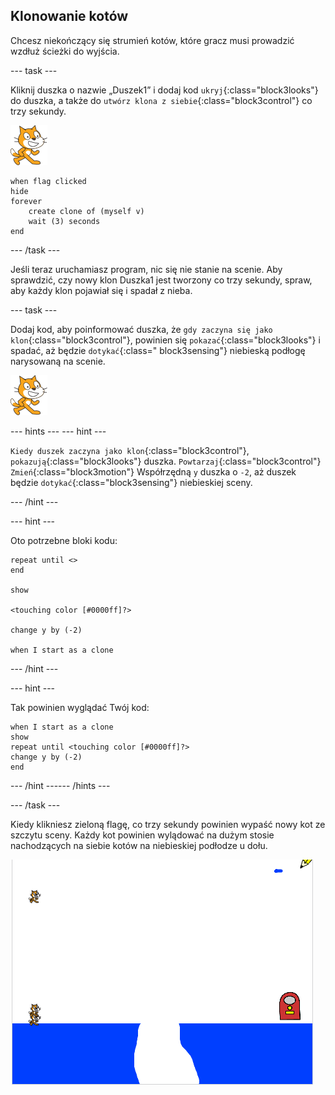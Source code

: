 ## Klonowanie kotów

Chcesz niekończący się strumień kotów, które gracz musi prowadzić wzdłuż ścieżki do wyjścia.

--- task ---

Kliknij duszka o nazwie „Duszek1” i dodaj kod `ukryj`{:class="block3looks"} do duszka, a także do `utwórz klona z siebie`{:class="block3control"} co trzy sekundy.

![Duszek1 - duszek kota](images/cat-sprite.png)

```blocks3
when flag clicked
hide
forever
    create clone of (myself v)
    wait (3) seconds
end
```

--- /task ---

Jeśli teraz uruchamiasz program, nic się nie stanie na scenie. Aby sprawdzić, czy nowy klon Duszka1 jest tworzony co trzy sekundy, spraw, aby każdy klon pojawiał się i spadał z nieba.

--- task ---

Dodaj kod, aby poinformować duszka, że `gdy zaczyna się jako klon`{:class="block3control"}, powinien się `pokazać`{:class="block3looks"} i spadać, aż będzie `dotykać`{:class=" block3sensing"} niebieską podłogę narysowaną na scenie.

![Duszek1 - duszek kota](images/cat-sprite.png)

--- hints ---
 --- hint ---

`Kiedy duszek zaczyna jako klon`{:class="block3control"}, `pokazują`{:class="block3looks"} duszka. `Powtarzaj`{:class="block3control"} `Zmień`{:class="block3motion"} Współrzędną `y` duszka o `-2`, aż duszek będzie `dotykać`{:class="block3sensing"} niebieskiej sceny.

--- /hint ---

--- hint ---

Oto potrzebne bloki kodu:

```blocks3
repeat until <>
end

show

<touching color [#0000ff]?>

change y by (-2)

when I start as a clone
```

--- /hint ---

--- hint ---

Tak powinien wyglądać Twój kod:

```blocks3
when I start as a clone
show
repeat until <touching color [#0000ff]?>
change y by (-2)
end
```

--- /hint ------ /hints ---

--- /task ---

Kiedy klikniesz zieloną flagę, co trzy sekundy powinien wypaść nowy kot ze szczytu sceny. Każdy kot powinien wylądować na dużym stosie nachodzących na siebie kotów na niebieskiej podłodze u dołu.

![Spadające koty](images/falling-cats.png)